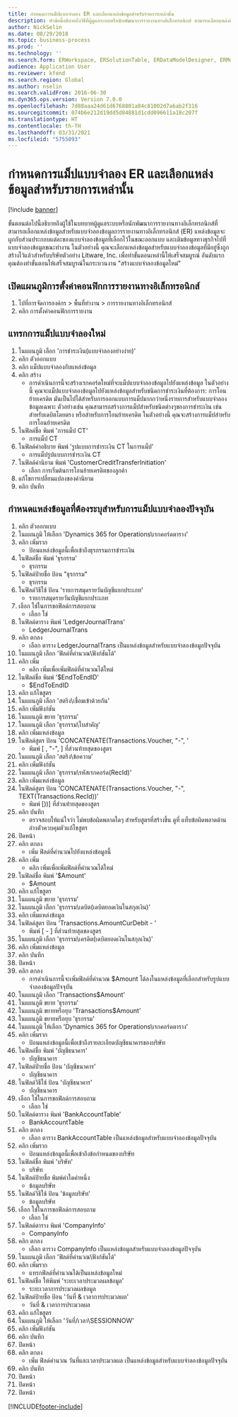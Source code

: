 ```yaml
---
title: กำหนดการแม็ปแบบจำลอง ER และเลือกแหล่งข้อมูลสำหรับรายการเหล่านั้น
description: หัวข้อนี้อธิบายถึงวิธีที่ผู้ดูแลระบบหรือนักพัฒนาการรายงานทางอิเล็กทรอนิกส์ สามารถเลือกแหล่งข้อมูลสำหรับแบบจำลองข้อมูลการรายงานทางอิเล็กทรอนิกส์ได้
author: NickSelin
ms.date: 08/29/2018
ms.topic: business-process
ms.prod: ''
ms.technology: ''
ms.search.form: ERWorkspace, ERSolutionTable, ERDataModelDesigner, ERModelMappingTable, ERModelMappingDesigner, ERExpressionDesignerFormula
audience: Application User
ms.reviewer: kfend
ms.search.region: Global
ms.author: nselin
ms.search.validFrom: 2016-06-30
ms.dyn365.ops.version: Version 7.0.0
ms.openlocfilehash: 7d88aaa24d61d6768801a84c81002d7a6ab2f316
ms.sourcegitcommit: 074b6e212d19dd5d84881d1cdd096611a18c207f
ms.translationtype: HT
ms.contentlocale: th-TH
ms.lasthandoff: 03/31/2021
ms.locfileid: "5755093"
---
```

# <a name="define-er-model-mappings-and-select-data-sources-for-them"></a>กำหนดการแม็ปแบบจำลอง ER และเลือกแหล่งข้อมูลสำหรับรายการเหล่านั้น

[!include [banner](../../includes/banner.md)]

ขั้นตอนต่อไปนี้อธิบายถึงผู้ใช้ในบทบาทผู้ดูแลระบบหรือนักพัฒนาการรายงานทางอิเล็กทรอนิกส์ที่สามารถเลือกแหล่งข้อมูลสำหรับแบบจำลองข้อมูลการรายงานทางอิเล็กทรอนิกส์ (ER) แหล่งข้อมูลจะผูกกับส่วนประกอบแต่ละของแบบจำลองข้อมูลที่เลือกไว้ในขณะออกแบบ และเติมข้อมูลทางธุรกิจไปที่แบบจำลองข้อมูลขณะทำงาน ในตัวอย่างนี้ คุณจะเลือกแหล่งข้อมูลสำหรับแบบจำลองข้อมูลที่มีอยู่ซึ่งถูกสร้างไว้แล้วสำหรับบริษัทตัวอย่าง Litware, Inc. เพื่อทำขั้นตอนเหล่านี้ให้เสร็จสมบูรณ์ อันดับแรกคุณต้องทำขั้นตอนให้เสร็จสมบูรณ์ในกระบวนงาน "สร้างแบบจำลองข้อมูลใหม่"


## <a name="open-the-electronic-reporting-configurations-tree"></a>เปิดแผนภูมิการตั้งค่าคอนฟิกการรายงานทางอิเล็กทรอนิกส์
1. ไปที่การจัดการองค์กร > พื้นที่ทำงาน > การรายงานทางอิเล็กทรอนิกส์
2. คลิก การตั้งค่าคอนฟิกการรายงาน

## <a name="insert-a-new-model-mapping"></a>แทรกการแม็ปแบบจำลองใหม่
1. ในแผนภูมิ เลือก 'การชำระเงิน(แบบจำลองอย่างง่าย)'
2. คลิก ตัวออกแบบ
3. คลิก แม็ปแบบจำลองกับแหล่งข้อมูล
4. คลิก สร้าง
    * การดำเนินการนี้จะสร้างเรกคอร์ดใหม่ที่จะแม็ปแบบจำลองข้อมูลไปยังแหล่งข้อมูล ในตัวอย่างนี้ คุณจะแม็ปแบบจำลองข้อมูลไปยังแหล่งข้อมูลสำหรับชนิดการชำระเงินที่ต้องการ: การโอนย้ายเครดิต     มันเป็นไปได้สำหรับการออกแบบการแม็ปมากกว่าหนึ่งรายการสำหรับแบบจำลองข้อมูลเฉพาะ ตัวอย่างเช่น คุณสามารถสร้างการแม็ปสำหรับชนิดต่างๆของการชำระเงิน เช่น สำหรับเดบิตโดยตรง หรือสำหรับการโอนย้ายเครดิต ในตัวอย่างนี้ คุณจะสร้างการแม็ปสำหรับการโอนย้ายเครดิต  
5. ในฟิลด์ชื่อ พิมพ์ 'การแม็ป CT'
    * การแม็ป CT  
6. ในฟิลด์คำอธิบาย พิมพ์ 'รูปแบบการชำระเงิน CT ในการแม็ป'
    * การแม็ปรูปแบบการชำระเงิน CT  
7. ในฟิลด์คำนิยาม พิมพ์ 'CustomerCreditTransferInitiation'
    * เลือก การเริ่มต้นการโอนย้ายเครดิตของลูกค้า  
8. แก้ไขการเปลี่ยนแปลงของคำนิยาม
9. คลิก บันทึก

## <a name="define-required-data-sources-for-the-current-model-mapping"></a>กำหนดแหล่งข้อมูลที่ต้องระบุสำหรับการแม็ปแบบจำลองปัจจุบัน
1. คลิก ตัวออกแบบ
2. ในแผนภูมิ ให้เลือก 'Dynamics 365 for Operations\เรกคอร์ดตาราง'
3. คลิก เพิ่มราก
    * ป้อนแหล่งข้อมูลนี้เพื่อเข้าถึงธุรกรรมการชำระเงิน  
4. ในฟิลด์ชื่อ พิมพ์ 'ธุรกรรม'
    * ธุรกรรม  
5. ในฟิลด์ป้ายชื่อ ป้อน "ธุรกรรม"
    * ธุรกรรม  
6. ในฟิลด์วิธีใช้ ป้อน 'รายการสมุดรายวันบัญชีแยกประเภท'
    * รายการสมุดรายวันบัญชีแยกประเภท  
7. เลือก ใช่ในการขอฟิลด์การสอบถาม
    * เลือก ใช่  
8. ในฟิลด์ตาราง พิมพ์ 'LedgerJournalTrans'
    * LedgerJournalTrans  
9. คลิก ตกลง
    * เลือก ตาราง LedgerJournalTrans เป็นแหล่งข้อมูลสำหรับแบบจำลองข้อมูลปัจจุบัน  
10. ในแผนภูมิ เลือก 'ฟิลด์ที่คำนวณ\ฟังก์ชันได้'
11. คลิก เพิ่ม
    * คลิก เพิ่มเพื่อเพิ่มฟิลด์ที่คำนวณได้ใหม่  
12. ในฟิลด์ชื่อ พิมพ์ '$EndToEndID'
    * $EndToEndID  
13. คลิก แก้ไขสูตร
14. ในแผนภูมิ เลือก 'สตริง\เชื่อมเข้าด้วยกัน'
15. คลิก เพิ่มฟังก์ชัน
16. ในแผนภูมิ ขยาย 'ธุรกรรม'
17. ในแผนภูมิ เลือก 'ธุรกรรม\ใบสำคัญ'
18. คลิก เพิ่มแหล่งข้อมูล
19. ในฟิลด์สูตร ป้อน 'CONCATENATE(Transactions.Voucher, "-", '
    * พิมพ์ [ , "-", ] ที่ส่วนท้ายสุดของสูตร  
20. ในแผนภูมิ เลือก 'สตริง\ข้อความ'
21. คลิก เพิ่มฟังก์ชัน
22. ในแผนภูมิ เลือก 'ธุรกรรม\รหัสเรกคอร์ด(RecId)'
23. คลิก เพิ่มแหล่งข้อมูล
24. ในฟิลด์สูตร ป้อน 'CONCATENATE(Transactions.Voucher, "-", TEXT(Transactions.RecId))'
    * พิมพ์ [))] ที่ส่วนท้ายสุดของสูตร  
25. คลิก บันทึก
    * ตรวจสอบให้แน่ใจว่า ไม่พบข้อผิดพลาดใดๆ สำหรับสูตรที่สร้างขึ้น ดูที่ แท็บข้อผิดพลาดด้านล่างตัวควบคุมตัวแก้ไขสูตร  
26. ปิดหน้า
27. คลิก ตกลง
    * เพิ่ม ฟิลด์ที่คำนวณไปยังแหล่งข้อมูลนี้  
28. คลิก เพิ่ม
    * คลิก เพิ่มเพื่อเพิ่มฟิลด์ที่คำนวณได้ใหม่  
29. ในฟิลด์ชื่อ พิมพ์ '$Amount'
    * $Amount  
30. คลิก แก้ไขสูตร
31. ในแผนภูมิ ขยาย 'ธุรกรรม'
32. ในแผนภูมิ เลือก 'ธุรกรรม\เดบิต(เดบิตยอดเงินในสกุลเงิน)'
33. คลิก เพิ่มแหล่งข้อมูล
34. ในฟิลด์สูตร ป้อน 'Transactions.AmountCurDebit - '
    * พิมพ์ [ - ] ที่ส่วนท้ายสุดของสูตร  
35. ในแผนภูมิ เลือก 'ธุรกรรม\เครดิต(เดบิตยอดเงินในสกุลเงิน)'
36. คลิก เพิ่มแหล่งข้อมูล
37. คลิก บันทึก
38. ปิดหน้า
39. คลิก ตกลง
    * การดำเนินการนี้จะเพิ่มฟิลด์ที่คำนวณ $Amount ได้ลงในแหล่งข้อมูลที่เลือกสำหรับรูปแบบจำลองข้อมูลปัจจุบัน  
40. ในแผนภูมิ เลือก 'Transactions\$Amount'
41. ในแผนภูมิ ขยาย 'ธุรกรรม'
42. ในแผนภูมิ ขยายหรือยุบ 'Transactions\$Amount'
43. ในแผนภูมิ ขยายหรือยุบ 'ธุรกรรม'
44. ในแผนภูมิ ให้เลือก 'Dynamics 365 for Operations\เรกคอร์ดตาราง'
45. คลิก เพิ่มราก
    * ป้อนแหล่งข้อมูลนี้เพื่อเข้าถึงรายละเอียดบัญชีธนาคารของบริษัท  
46. ในฟิลด์ชื่อ พิมพ์ 'บัญชีธนาคาร'
    * บัญชีธนาคาร  
47. ในฟิลด์ป้ายชื่อ ป้อน 'บัญชีธนาคาร'
    * บัญชีธนาคาร  
48. ในฟิลด์วิธีใช้ ป้อน 'บัญชีธนาคาร'
    * บัญชีธนาคาร  
49. เลือก ใช่ในการขอฟิลด์การสอบถาม
    * เลือก ใช่  
50. ในฟิลด์ตาราง พิมพ์ 'BankAccountTable'
    * BankAccountTable  
51. คลิก ตกลง
    * เลือก ตาราง BankAccountTable เป็นแหล่งข้อมูลสำหรับแบบจำลองข้อมูลปัจจุบัน  
52. คลิก เพิ่มราก
    * ป้อนแหล่งข้อมูลนี้เพื่อเข้าถึงข้อกำหนดของบริษัท  
53. ในฟิลด์ชื่อ พิมพ์ 'บริษัท'
    * บริษัท  
54. ในฟิลด์ป้ายชื่อ พิมพ์ค่าใดค่าหนึ่ง
    * ข้อมูลบริษัท  
55. ในฟิลด์วิธีใช้ ป้อน 'ข้อมูลบริษัท'
    * ข้อมูลบริษัท  
56. เลือก ใช่ในการขอฟิลด์การสอบถาม
    * เลือก ใช่  
57. ในฟิลด์ตาราง พิมพ์ 'CompanyInfo'
    * CompanyInfo  
58. คลิก ตกลง
    * เลือก ตาราง CompanyInfo เป็นแหล่งข้อมูลสำหรับแบบจำลองข้อมูลปัจจุบัน  
59. ในแผนภูมิ เลือก 'ฟิลด์ที่คำนวณ\ฟังก์ชันได้'
60. คลิก เพิ่มราก
    * แทรกฟิลด์ที่คำนวณได้เป็นแหล่งข้อมูลใหม่  
61. ในฟิลด์ชื่อ ให้พิมพ์ 'ระยะเวลาประมวลผลข้อมูล'
    * ระยะเวลาการประมวลผลข้อมูล  
62. ในฟิลด์ป้ายชื่อ ป้อน 'วันที่ & เวลาการประมวลผล'
    * วันที่ & เวลาการประมวลผล  
63. คลิก แก้ไขสูตร
64. ในแผนภูมิ ให้เลือก 'วันที่/เวลา\SESSIONNOW'
65. คลิก เพิ่มฟังก์ชัน
66. คลิก บันทึก
67. ปิดหน้า
68. คลิก ตกลง
    * เพิ่ม ฟิลด์คำนวณ วันที่และเวลาประมวลผล เป็นแหล่งข้อมูลสำหรับแบบจำลองข้อมูลปัจจุบัน  
69. คลิก บันทึก
70. ปิดหน้า
71. ปิดหน้า
72. ปิดหน้า



[!INCLUDE[footer-include](../../../../includes/footer-banner.md)]